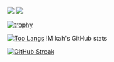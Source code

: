 ![](https://komarev.com/ghpvc/?username=Mikah-Kainen&style=flat&color=DC143C)
![](https://img.shields.io/github/followers/Mikah-Kainen?style=social)

[![trophy](https://github-profile-trophy.vercel.app/?username=Mikah-Kainen&column=8&theme=gruvbox&no-frame=true)](https://github.com/ryo-ma/github-profile-trophy)

[![Top Langs](https://github-readme-stats.vercel.app/api/top-langs/?username=Mikah-Kainen-dev-C&theme=onedark)](https://github.com/anuraghazra/github-readme-stats)
!Mikah's GitHub stats


[![GitHub Streak](https://github-readme-streak-stats.herokuapp.com/?user=Mikah-Kainen-dev-C&theme=tokyonight)](https://git.io/streak-stats)
<!--
**Mikah-Kainen/Mikah-Kainen** is a ✨ _special_ ✨ repository because its `README.md` (this file) appears on your GitHub profile.

Here are some ideas to get you started:

- 🔭 I’m currently working on ...
- 🌱 I’m currently learning ...
- 👯 I’m looking to collaborate on ...
- 🤔 I’m looking for help with ...
- 💬 Ask me about ...
- 📫 How to reach me: ...
- 😄 Pronouns: ...
- ⚡ Fun fact: ...
-->
